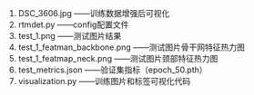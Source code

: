 1. DSC_3606.jpg     ——训练数据增强后可视化
2. rtmdet.py        ——config配置文件
3. test_1.png       ——测试图片结果
4. test_1_featman_backbone.png     ——测试图片骨干网特征热力图
5. test_1_featmap_neck.png         ——测试图片颈部特征热力图
6. test_metrics.json     ——验证集指标（epoch_50.pth）
7. visualization.py      ——训练图片和标签可视化代码
